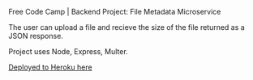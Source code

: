 Free Code Camp | Backend Project: File Metadata Microservice

The user can upload a file and recieve the size of the file returned as a JSON response.

Project uses Node, Express, Multer.

[Deployed to Heroku here](https://filemetadata-jeremylshepherd.herokuapp.com/)